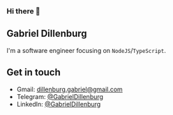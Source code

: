 ### Hi there 👋

## Gabriel Dillenburg

I'm a software engineer focusing on `NodeJS`/`TypeScript`.

## Get in touch
- Gmail: dillenburg.gabriel@gmail.com
- Telegram: [@GabrielDillenburg](https://t.me/GabrielDillenburg) 
- LinkedIn: [@GabrielDillenburg](https://br.linkedin.com/in/gabriel-dillenburg-martins-aa46a4158)

